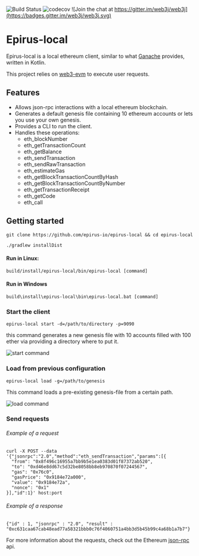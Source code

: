 ![Build Status](https://travis-ci.com/epirus-io/epirus-local.svg?branch=master)
![codecov](https://codecov.io/gh/epirus-io/epirus-local/branch/master/graph/badge.svg)
![Join the chat at https://gitter.im/web3j/web3j](https://badges.gitter.im/web3j/web3j.svg)
# Epirus-local

Epirus-local is a local ethereum client, similar to what [Ganache](https://github.com/trufflesuite/ganache) provides, written in Kotlin.

This project relies on [web3-evm](https://github.com/web3j/web3j-evm) to execute user requests.

## Features
- Allows json-rpc interactions with a local ethereum blockchain.
- Generates a default genesis file containing 10 ethereum accounts or lets you use your own genesis.
- Provides a CLI to run the client.
- Handles these operations:
    - eth_blockNumber
    - eth_getTransactionCount
    - eth_getBalance
    - eth_sendTransaction
    - eth_sendRawTransaction
    - eth_estimateGas
    - eth_getBlockTransactionCountByHash
    - eth_getBlockTransactionCountByNumber
    - eth_getTransactionReceipt
    - eth_getCode
    - eth_call
    
    
## Getting started
`git clone https://github.com/epirus-io/epirus-local && cd epirus-local`
    
`./gradlew installDist`
    
#### Run in Linux:
`build/install/epirus-local/bin/epirus-local [command]`
    
#### Run in Windows
`build\install\epirus-local\bin\epirus-local.bat [command]`


### Start the client

```
epirus-local start -d=/path/to/directory -p=9090
```
this command generates a new genesis file with 10 accounts filled with 100 ether via providing a directory where to put it.

![start command](https://raw.githubusercontent.com/epirus-io/epirus-local/master/resources/epirus-local-start-command-demo.gif)

### Load from previous configuration

```
epirus-local load -g=/path/to/genesis
```
This command loads a pre-existing genesis-file from a certain path.

![load command](https://raw.githubusercontent.com/epirus-io/epirus-local/master/resources/epirus-local-load-command-demo.gif)


### Send requests

###### Example of a request
```
curl -X POST --data '{"jsonrpc":"2.0","method":"eth_sendTransaction","params":[{
  "from": "0x8f496c16955a7bb9b5e1ea0383d01f87372ab520",
  "to": "0xd46e8dd67c5d32be8058bb8eb970870f07244567",
  "gas": "0x76c0", 
  "gasPrice": "0x9184e72a000", 
  "value": "0x9184e72a",
  "nonce": "0x1"
}],"id":1}' host:port
```

###### Example of a response
```
{"id" : 1, "jsonrpc" : "2.0", "result" : "0xc631caa67cab48ead77a58321bbb0c76f4060751a4bb3d5b45b99c4a68b1a7b7"}
```

For more information about the requests, check out the Ethereum [json-rpc](https://github.com/ethereum/wiki/wiki/JSON-RPC) api.